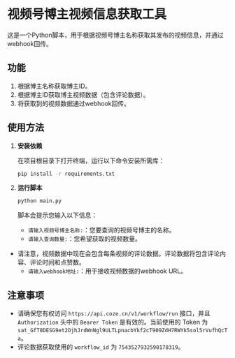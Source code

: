 # 视频号博主视频信息获取工具

这是一个Python脚本，用于根据视频号博主名称获取其发布的视频信息，并通过webhook回传。

## 功能

1.  根据博主名称获取博主ID。
2.  根据博主ID获取博主视频数据（包含评论数据）。
3.  将获取到的视频数据通过webhook回传。

## 使用方法

1.  **安装依赖**

    在项目根目录下打开终端，运行以下命令安装所需库：

    ```bash
    pip install -r requirements.txt
    ```

2.  **运行脚本**

    ```bash
    python main.py
    ```

    脚本会提示您输入以下信息：

    *   `请输入视频号博主名称:`：您要查询的视频号博主的名称。
    *   `请输入查询数量:`：您希望获取的视频数量。
*   请注意，视频数据中现在会包含每条视频的评论数据。评论数据将包含评论内容、评论时间和点赞数。
    *   `请输入webhook地址:`：用于接收视频数据的webhook URL。

## 注意事项

*   请确保您有权访问 `https://api.coze.cn/v1/workflow/run` 接口，并且 `Authorization` 头中的 `Bearer Token` 是有效的。当前使用的 Token 为 `sat_GfT8DESG9et2OjhJrdWnNgl9ULTLpnacbYkf2cT909ZdH7RWYk5sol5rVufhQcTa`。
*   评论数据获取使用的 `workflow_id` 为 `7543527932590178319`。